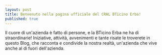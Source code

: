 ```yaml
---
layout: post
title: Benvenuto nella pagina ufficiale del CRAL BTicino Erba!
published: true
---
```


Il cuore di un'azienda è fatto di persone, e la BTicino Erba ne ha di straordinarie! Iniziative, attività, avvenimenti e tante risate le troverete in questo Blog, che racconta e condivide la nostra realtà, un'azienda che vive anche al di fuori dell'azienda.
